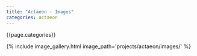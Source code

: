 ```yaml
---
title: "Actaeon - Images"
categories: actaeon
---
```


{{page.categories}}

{% include image_gallery.html image_path='projects/actaeon/images/' %}